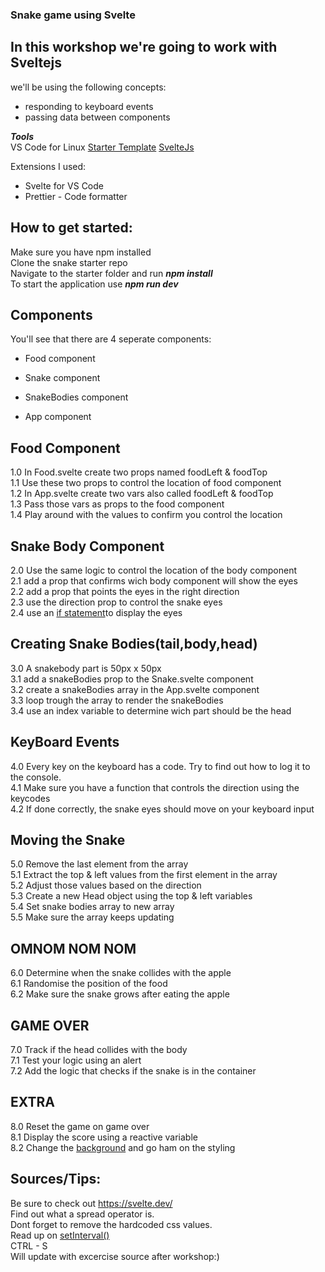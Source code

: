 ### Snake game using Svelte

## In this workshop we're going to work with Sveltejs

we'll be using the following concepts:

- responding to keyboard events
- passing data between components

**_Tools_**  
VS Code for Linux
[Starter Template]("")
[SvelteJs]("https://svelte.dev/")

Extensions I used:

- Svelte for VS Code
- Prettier - Code formatter

## How to get started:

Make sure you have npm installed  
Clone the snake starter repo  
Navigate to the starter folder and run **_npm install_**  
To start the application use **_npm run dev_**

## Components

You'll see that there are 4 seperate components:

- Food component

- Snake component
- SnakeBodies component

- App component

## Food Component

1.0 In Food.svelte create two props named foodLeft & foodTop  
1.1 Use these two props to control the location of food component  
1.2 In App.svelte create two vars also called foodLeft & foodTop  
1.3 Pass those vars as props to the food component  
1.4 Play around with the values to confirm you control the location

## Snake Body Component

2.0 Use the same logic to control the location of the body component  
2.1 add a prop that confirms wich body component will show the eyes  
2.2 add a prop that points the eyes in the right direction  
2.3 use the direction prop to control the snake eyes  
2.4 use an [if statement]("https://svelte.dev/tutorial/if-blocks")to display the eyes

## Creating Snake Bodies(tail,body,head)

3.0 A snakebody part is 50px x 50px  
3.1 add a snakeBodies prop to the Snake.svelte component  
3.2 create a snakeBodies array in the App.svelte component  
3.3 loop trough the array to render the snakeBodies  
3.4 use an index variable to determine wich part should be the head

## KeyBoard Events

4.0 Every key on the keyboard has a code. Try to find out how to log it to the console.  
4.1 Make sure you have a function that controls the direction using the keycodes  
4.2 If done correctly, the snake eyes should move on your keyboard input

## Moving the Snake

5.0 Remove the last element from the array  
5.1 Extract the top & left values from the first element in the array  
5.2 Adjust those values based on the direction  
5.3 Create a new Head object using the top & left variables  
5.4 Set snake bodies array to new array  
5.5 Make sure the array keeps updating

## OMNOM NOM NOM

6.0 Determine when the snake collides with the apple  
6.1 Randomise the position of the food  
6.2 Make sure the snake grows after eating the apple

## GAME OVER

7.0 Track if the head collides with the body  
7.1 Test your logic using an alert  
7.2 Add the logic that checks if the snake is in the container

## EXTRA

8.0 Reset the game on game over  
8.1 Display the score using a reactive variable  
8.2 Change the [background]("http://www.heropatterns.com/") and go ham on the styling

## Sources/Tips:

Be sure to check out https://svelte.dev/  
Find out what a spread operator is.  
Dont forget to remove the hardcoded css values.  
Read up on [setInterval()]("https://www.w3schools.com/jsref/met_win_setinterval.asp")  
CTRL - S  
Will update with excercise source after workshop:)
